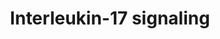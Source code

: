---
annotations:
- id: PW:0000897
  parent: signaling pathway
  type: Pathway Ontology
  value: interleukin-17 family mediated signaling pathway
authors:
- ReactomeTeam
- Mkutmon
description: Interleukin-17 (IL17) is a family of cytokines (Kawaguchi et al. 2004,
  Gu et al. 2013). IL17A, the founding member of the family is able to induce the
  production of other cytokines and chemokines, such as IL6, IL8, and granulocyte
  colony-stimulating factor (G-CSF) in a variety of cell types, including activated
  T-cells. It plays a pivotal role in host defenses in response to microbial infection
  and is involved in the pathogenesis of autoimmune diseases and allergic syndromes.
  IL17 activates several downstream signaling pathways including NFkB, MAPKs and C/EBPs,
  inducing the expression of antibacterial peptides, proinflammatory chemokines and
  cytokines and matrix metalloproteases (MMPs). IL17 can stabilize the mRNA of genes
  induced by TNF-alpha. IL17 signal transduction is mediated by the cytosolic adaptor
  molecule ACT1 (also known as CIKS).<br><br>The receptor for IL17D is unknown (Gu
  et al. 2013).  View original pathway at [http://www.reactome.org/PathwayBrowser/#DIAGRAM=448424
  Reactome].
last-edited: 2021-01-25
organisms:
- Homo sapiens
redirect_from:
- /index.php/Pathway:WP3820
- /instance/WP3820
revision: null
schema-jsonld:
- '@context': https://schema.org/
  '@id': https://wikipathways.github.io/pathways/WP3820.html
  '@type': Dataset
  creator:
    '@type': Organization
    name: WikiPathways
  description: Interleukin-17 (IL17) is a family of cytokines (Kawaguchi et al. 2004,
    Gu et al. 2013). IL17A, the founding member of the family is able to induce the
    production of other cytokines and chemokines, such as IL6, IL8, and granulocyte
    colony-stimulating factor (G-CSF) in a variety of cell types, including activated
    T-cells. It plays a pivotal role in host defenses in response to microbial infection
    and is involved in the pathogenesis of autoimmune diseases and allergic syndromes.
    IL17 activates several downstream signaling pathways including NFkB, MAPKs and
    C/EBPs, inducing the expression of antibacterial peptides, proinflammatory chemokines
    and cytokines and matrix metalloproteases (MMPs). IL17 can stabilize the mRNA
    of genes induced by TNF-alpha. IL17 signal transduction is mediated by the cytosolic
    adaptor molecule ACT1 (also known as CIKS).<br><br>The receptor for IL17D is unknown
    (Gu et al. 2013).  View original pathway at [http://www.reactome.org/PathwayBrowser/#DIAGRAM=448424
    Reactome].
  keywords:
  - 'IL17A '
  - IL17A dimer,L17F
  - IL17C
  - 'IL17C '
  - IL17C dimer
  - 'IL17F '
  - IL17RA
  - 'IL17RA '
  - IL17RA:IL17RC:IL17A
  - IL17RB
  - 'IL17RB '
  - IL17RC
  - 'IL17RC '
  - IL17RE
  - 'IL17RE '
  - IL25
  - 'IL25 '
  - IL25 dimer
  - MAP kinase
  - MAPK1/MAPK3
  - activation
  - dimer,IL17A:IL17F
  - dimer,L17F
  - dimer:IL17RA:IL17RB
  - dimer:IL17RA:IL17RE
  - signaling
  license: CC0
  name: Interleukin-17 signaling
seo: CreativeWork
title: Interleukin-17 signaling
wpid: WP3820
---